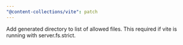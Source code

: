 ```yaml
---
"@content-collections/vite": patch
---
```


Add generated directory to list of allowed files. This required if vite is running with server.fs.strict.
